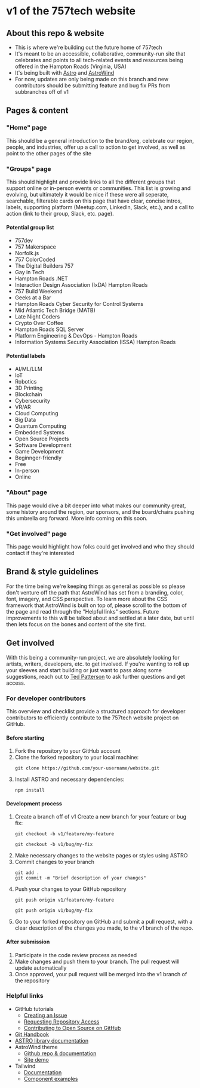 # v1 of the 757tech website
## About this repo & website
- This is where we're building out the future home of 757tech
- It's meant to be an accessible, collaborative, community-run site that celebrates and points to all tech-related events and resources being offered in the Hampton Roads (Virginia, USA)
- It's being built with [Astro](https://astro.build/blog/astro-4110/) and [AstroWind](https://github.com/onwidget/astrowind)
- For now, updates are only being made on this branch and new contributors should be submitting feature and bug fix PRs from subbranches off of v1

## Pages & content
### "Home" page
This should be a general introduction to the brand/org, celebrate our region, people, and industries, offer up a call to action to get involved, as well as point to the other pages of the site

### "Groups" page
This should highlight and provide links to all the different groups that support online or in-person events or communities. This list is growing and evolving, but ultimately it would be nice if these were all seperate, searchable, filterable cards on this 
page that have clear, concise intros, labels, supporting platform (Meetup.com, LinkedIn, Slack, etc.), and a call to action (link to their group, Slack, etc. page).

#### Potential group list
- 757dev
- 757 Makerspace
- Norfolk.js
- 757 ColorCoded
- The Digital Builders 757
- Gay in Tech
- Hampton Roads .NET 
- Interaction Design Association (IxDA) Hampton Roads
- 757 Build Weekend
- Geeks at a Bar
- Hampton Roads Cyber Security for Control Systems
- Mid Atlantic Tech Bridge (MATB)
- Late Night Coders
- Crypto Over Coffee
- Hampton Roads SQL Server
- Platform Engineering & DevOps - Hampton Roads
- Information Systems Security Association (ISSA) Hampton Roads

#### Potential labels
- AI/ML/LLM
- IoT
- Robotics
- 3D Printing
- Blockchain
- Cybersecurity
- VR/AR
- Cloud Computing
- Big Data
- Quantum Computing
- Embedded Systems
- Open Source Projects
- Software Development
- Game Development
- Beginnger-friendly
- Free
- In-person
- Online

### "About" page
This page would dive a bit deeper into what makes our community great, some history around the region, our sponsors, and the board/chairs pushing this umbrella org forward. More info coming on this soon.

### "Get involved" page
This page would highlight how folks could get involved and who they should contact if they're interested

## Brand & style guidelines
For the time being we're keeping things as general as possible so please don't venture off the path that AstroWind has set from a branding, color, font, imagery, and CSS perspective. To learn more about the CSS framework that AstroWind is built on top of, please scroll to the bottom of the page and read through the "Helpful links" sections. Future improvements to this will be talked about and settled at a later date, but until then lets focus on the bones and content of the site first. 

## Get involved
With this being a community-run project, we are absolutely looking for artists, writers, developers, etc. to get involved. If you're wanting to roll up your sleeves and start building or just want to pass along some suggestions, reach out to [Ted Patterson](https://www.linkedin.com/in/tedjpatterson) to ask further questions and get access.

### For developer contributors
This overview and checklist provide a structured approach for developer contributors to efficiently contribute to the 757tech website project on GitHub.

#### Before starting
1. Fork the repository to your GitHub account
2. Clone the forked repository to your local machine:
   ```
   git clone https://github.com/your-username/website.git
   ```
3. Install ASTRO and necessary dependencies:
   ```
   npm install
   ```

#### Development process
1. Create a branch off of v1
   Create a new branch for your feature or bug fix:
   ```
   git checkout -b v1/feature/my-feature
   ```
   ```
   git checkout -b v1/bug/my-fix
   ```
2. Make necessary changes to the website pages or styles using ASTRO
3. Commit changes to your branch
   ```
   git add .
   git commit -m "Brief description of your changes"
   ```
4. Push your changes to your GitHub repository
   ```
   git push origin v1/feature/my-feature
   ```
   ```
   git push origin v1/bug/my-fix
   ```
5. Go to your forked repository on GitHub and submit a pull request, with a clear description of the changes you made, to the v1 branch of the repo.
   
#### After submission
1. Participate in the code review process as needed
2. Make changes and push them to your branch. The pull request will update automatically
3. Once approved, your pull request will be merged into the v1 branch of the repository
   
### Helpful links
- GitHub tutorials
  - [Creating an Issue](https://docs.github.com/en/issues/tracking-your-work-with-issues/creating-issues)
  - [Requesting Repository Access](https://docs.github.com/en/account-and-profile/managing-subscriptions-and-notifications-on-github/access-permissions-on-github/requesting-organization-approval-for-a-repository)
  - [Contributing to Open Source on GitHub](https://docs.github.com/en/get-started/quickstart/contributing-to-projects)
- [Git Handbook](https://guides.github.com/introduction/git-handbook/)
- [ASTRO library documentation](https://astro.build/)
- AstroWind theme
  - [Github repo & documentation](https://github.com/onwidget/astrowind)
  - [Site demo](https://astrowind.vercel.app/)
- Tailwind
  - [Documentation](https://tailwindcss.com/docs/installation)
  - [Component examples](https://tailwindflex.com/)
